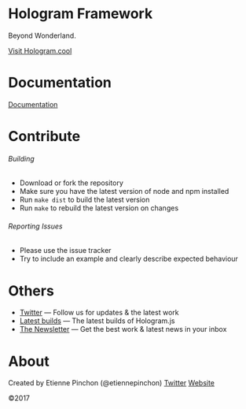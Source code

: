 # Hologram Framework
Beyond Wonderland.

[Visit Hologram.cool](https://hologram.cool)

# Documentation

[Documentation](https://hologram.cool/docs)

# Contribute

###### Building

- Download or fork the repository
- Make sure you have the latest version of node and npm installed
- Run `make dist` to build the latest version
- Run `make` to rebuild the latest version on changes

###### Reporting Issues

- Please use the issue tracker
- Try to include an example and clearly describe expected behaviour

# Others
- [Twitter](https://twitter.com/hologram_cool) — Follow us for updates & the latest work
- [Latest builds](http://builds.hologram.cool/) — The latest builds of Hologram.js
- [The Newsletter](https://hologram.cool/newsletter/) — Get the best work & latest news in your inbox

# About
Created by Etienne Pinchon (@etiennepinchon)
[Twitter](https://twitter.com/etiennepinchon)
[Website](https://mage.cool)

©2017